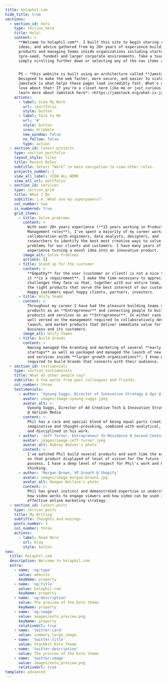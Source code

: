 ```yaml
---
title: holaphil.com
hide_title: true
sections:
  - section_id: hero
    type: section_hero
    title: Hola!
    content: >
      **Welcome to holaphil.com**. I built this site to begin sharing resources,
      ideas, and advice gathered from my 20+ years of experience building
      products and managing teams inside organizations including startups
      (pre-seed, funded) and larger corporate environments. Take a tour by
      simply scrolling further down or selecting any of the nav items above.


      PS — *this website is built using an architecture called **Jamstack**.
      Designed to make the web faster, more secure, and easier to scale,
      Jamstack is what helps these pages load incredibly fast. What's not to
      love about that! If you're a closet nerd like me or just curious, you can
      learn more about Jamstack here*: <https://jamstack.org/what-is-jamstack/>
    actions:
      - label: View My Work
        url: /portfolio
        style: button
      - label: Talk to Me
        url: '#'
        style: button
        icon: dribbble
        new_window: false
        no_follow: false
        type: action
  - section_id: latest-projects
    type: section_portfolio
    layout_style: tiles
    title: Recent Roles
    subtitle: Select “Work” in main navigation to view other roles.
    projects_number: 2
    view_all_label: VIEW ALL WORK
    view_all_url: portfolio
  - section_id: services
    type: section_grid
    title: What I Do
    subtitle: i.e. What are my superpowers?
    col_number: two
    is_numbered: true
    grid_items:
      - title: Solve problems
        content: >
          With over 20+ years experience (**15 years working in Product
          Management roles**), I've spent a majority of my career working in
          collaboration with engineers, data analysts, designers, and
          researchers to identify the best most creative ways to solve complex
          problems for our clients and customers. I have many years of
          experience turning a novel idea into an innovative product.
        image_alt: Solve Problems
        actions: []
      - title: Stand up for the customer
        content: >
          **Empathy** for the user (customer or client) is not a nice to have,
          it **is a requirement**. I make the time necessary to appreciate the
          challenges they face so that, together with our entire team, we build
          the right products that serve the best interest of our customers.
          Happy customers equal happy clients, partners, investors.
      - title: Unify teams
        content: >
          Throughout my career I have had the pleasure building teams and
          products as an **Entrepreneur** and connecting people to build new
          products and services as an **Intrapreneur**. In either case, I am
          well versed on the management required to collaboratively develop,
          launch, and market products that deliver immediate value for both a
          business and its customers.
        image_alt: Unify Teams
      - title: Build brands
        content: >
          Having managed the branding and marketing of several **early stage
          startups** as well as packaged and managed the launch of new products
          and services inside **larger growth organizations**, I know what is
          required to build brands that connects with their audience.
  - section_id: testimonials
    type: section_testimonials
    title: What do other people say?
    subtitle: A few words from past colleagues and friends.
    col_number: three
    testimonials:
      - author: 'Uyoung Suggs, Director of Innovation Strategy & Ops @ Verizon Media'
        avatar: images/image-uyoung-suggs.jpeg
        avatar_alt: >-
          Uyoung Suggs, Director of Ad Creative Tech & Innovation Strategy & Ops
          @ Verizon Media
        content: >-
          Phil has a rare and special blend of being equal parts creative,
          imaginative and thought-provoking, combined with analytical, organized
          and disciplined in his work.
      - author: 'Jeff Turner, Entrepreneur In Residence @ Second Century Ventures'
        avatar: images/image-jeff-turner.jpeg
        avatar_alt: Aubrey Hoover's photo
        content: >-
          I've watched Phil build several products and each time the execution
          on that product displayed of level of vision for the future few people
          possess. I have a deep level of respect for Phil's work and his
          thinking.
      - author: 'Morgan Brown, VP Growth @ Shopify'
        avatar: images/image-morgan-brown2.jpg
        avatar_alt: Deegan Wallace's photo
        content: >-
          Phil has great instinct and demonstrated expertise in understanding
          how video works to engage viewers and how video can be used in an
          effective online marketing strategy.
  - section_id: latest-posts
    type: section_posts
    title: My Writing
    subtitle: Thoughts and musings
    posts_number: 3
    col_number: three
    actions:
      - label: Read More
        url: blog
        style: button
seo:
  title: holaphil.com
  description: Welcome to holaphil.com
  extra:
    - name: 'og:type'
      value: website
      keyName: property
    - name: 'og:title'
      value: holaphil.com
      keyName: property
    - name: 'og:description'
      value: The preview of the Exto theme
      keyName: property
    - name: 'og:image'
      value: images/exto_preview.png
      keyName: property
      relativeUrl: true
    - name: 'twitter:card'
      value: summary_large_image
    - name: 'twitter:title'
      value: Stackbit Exto Theme
    - name: 'twitter:description'
      value: The preview of the Exto theme
    - name: 'twitter:image'
      value: images/exto_preview.png
      relativeUrl: true
template: advanced
---
```

